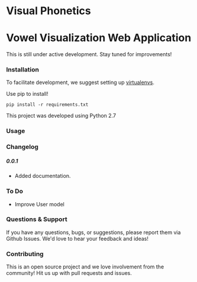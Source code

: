# Visual Phonetics
Vowel Visualization Web Application
===================================

This is still under active development. Stay tuned for improvements!

### Installation

To facilitate development, we suggest setting up [virtualenvs](http://docs.python-guide.org/en/latest/dev/virtualenvs/).

Use pip to install!

    pip install -r requirements.txt

This project was developed using Python 2.7

### Usage


### Changelog

##### 0.0.1

+ Added documentation.

### To Do

* Improve User model

### Questions & Support

If you have any questions, bugs, or suggestions, please
report them via Github Issues. We'd love to hear your feedback and ideas!

### Contributing
This is an open source project and we love involvement from the community! Hit us up with pull requests and issues.
